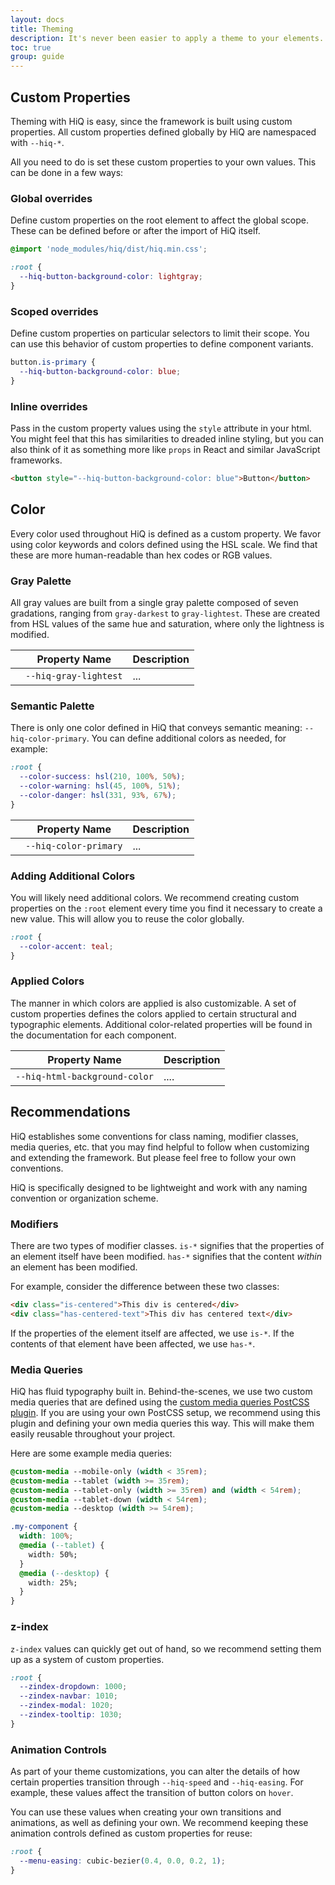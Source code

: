 ```yaml
---
layout: docs
title: Theming
description: It's never been easier to apply a theme to your elements. HiQ uses a system of CSS custom properties to generate its styles. Pass in your values to create the look you want.
toc: true
group: guide
---
```


## Custom Properties

Theming with HiQ is easy, since the framework is built using custom properties. All custom properties defined globally by HiQ are namespaced with `--hiq-*`.

All you need to do is set these custom properties to your own values. This can be done in a few ways:

### Global overrides

Define custom properties on the root element to affect the global scope. These can be defined before or after the import of HiQ itself.

```css
@import 'node_modules/hiq/dist/hiq.min.css';

:root {
  --hiq-button-background-color: lightgray;
}
```

### Scoped overrides

Define custom properties on particular selectors to limit their scope. You can use this behavior of custom properties to define component variants.

```css
button.is-primary {
  --hiq-button-background-color: blue;
}
```

### Inline overrides

Pass in the custom property values using the `style` attribute in your html. You might feel that this has similarities to dreaded inline styling, but you can also think of it as something more like `props` in React and similar JavaScript frameworks.

```html
<button style="--hiq-button-background-color: blue">Button</button>
```

## Color

Every color used throughout HiQ is defined as a custom property. We favor using color keywords and colors defined using the HSL scale. We find that these are more human-readable than hex codes or RGB values.

### Gray Palette

All gray values are built from a single gray palette composed of seven gradations, ranging from `gray-darkest` to `gray-lightest`. These are created from HSL values of the same hue and saturation, where only the lightness is modified.

<table>
    <thead>
        <tr>
            <th></th>
            <th>Property Name</th>
            <th>Description</th>
        </tr>
    </thead>
    <tbody>
        <tr>
            <td><span class="color-swatch" style="background-color: var(--hiq-gray-lightest);"></span></td>
            <td><code>--hiq-gray-lightest</code></td>
            <td>...</td>
        </tr>
    </tbody>
</table>


### Semantic Palette

There is only one color defined in HiQ that conveys semantic meaning: `--hiq-color-primary`. You can define additional colors as needed, for example:

```css
:root {
  --color-success: hsl(210, 100%, 50%);
  --color-warning: hsl(45, 100%, 51%);
  --color-danger: hsl(331, 93%, 67%);
}
```

<table>
    <thead>
        <tr>
            <th></th>
            <th>Property Name</th>
            <th>Description</th>
        </tr>
    </thead>
    <tbody>
        <tr>
            <td><span class="color-swatch" style="background-color: var(--hiq-color-primary);"></span></td>
            <td><code>--hiq-color-primary</code></td>
            <td>...</td>
        </tr>
    </tbody>
</table>

### Adding Additional Colors

You will likely need additional colors. We recommend creating custom properties on the `:root` element every time you find it necessary to create a new value. This will allow you to reuse the color globally.

```css
:root {
  --color-accent: teal;
}
```

### Applied Colors

The manner in which colors are applied is also customizable. A set of custom properties defines the colors applied to certain structural and typographic elements. Additional color-related properties will be found in the documentation for each component.

Property Name | Description
--- | ---
`--hiq-html-background-color` | ....

## Recommendations

HiQ establishes some conventions for class naming, modifier classes, media queries, etc. that you may find helpful to follow when customizing and extending the framework. But please feel free to follow your own conventions.

HiQ is specifically designed to be lightweight and work with any naming convention or organization scheme.

### Modifiers

There are two types of modifier classes. `is-*` signifies that the properties of an element itself have been modified. `has-*` signifies that the content <em>within</em> an element has been modified.

For example, consider the difference between these two classes:

```html
<div class="is-centered">This div is centered</div>
<div class="has-centered-text">This div has centered text</div>
```

If the properties of the element itself are affected, we use `is-*`. If the contents of that element have been affected, we use `has-*`.

### Media Queries

HiQ has fluid typography built in. Behind-the-scenes, we use two custom media queries that are defined using the [custom media queries PostCSS plugin](https://github.com/postcss/postcss-custom-media). If you are using your own PostCSS setup, we recommend using this plugin and defining your own media queries this way. This will make them easily reusable throughout your project.

Here are some example media queries:

```css
@custom-media --mobile-only (width < 35rem);
@custom-media --tablet (width >= 35rem);
@custom-media --tablet-only (width >= 35rem) and (width < 54rem);
@custom-media --tablet-down (width < 54rem);
@custom-media --desktop (width >= 54rem);

.my-component {
  width: 100%;
  @media (--tablet) {
    width: 50%;
  }
  @media (--desktop) {
    width: 25%;
  }
}
```

### z-index

`z-index` values can quickly get out of hand, so we recommend setting them up as a system of custom properties.

```css
:root {
  --zindex-dropdown: 1000;
  --zindex-navbar: 1010;
  --zindex-modal: 1020;
  --zindex-tooltip: 1030;
}
```

### Animation Controls

As part of your theme customizations, you can alter the details of how certain properties transition through `--hiq-speed` and `--hiq-easing`. For example, these values affect the transition of button colors on `hover`.

You can use these values when creating your own transitions and animations, as well as defining your own. We recommend keeping these animation controls defined as custom properties for reuse:

```css
:root {
  --menu-easing: cubic-bezier(0.4, 0.0, 0.2, 1);
}
```
